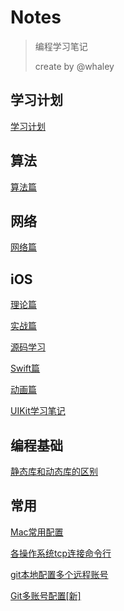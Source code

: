 # Notes

> 编程学习笔记
>
> create by @whaley

## 学习计划

[学习计划](./学习计划/学习计划.md)

## 算法

[算法篇](./算法/README.md)

## 网络

[网络篇](./网络/README.md)

## iOS

[理论篇](./iOS/理论篇/README.md)

[实战篇](./iOS/实战篇/README.md)

[源码学习](./iOS/源码学习/README.md)

[Swift篇](./iOS/Swift篇/README.md)

[动画篇](./iOS/动画篇/README.md)

[UIKit学习笔记](./iOS/UIKit/README.md)

## 编程基础

[静态库和动态库的区别](./编程基础/静态库和动态库区别.md)

## 常用

[Mac常用配置](./常用/Mac常用配置.md)

[各操作系统tcp连接命令行](./常用/tcp连接命令行.md)

[git本地配置多个远程账号](./常用/git本地配置多个远程账号.md)

[Git多账号配置[新]](./常用/Git多账号配置.md)
